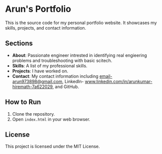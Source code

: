 # Arun's Portfolio

This is the source code for my personal portfolio website. It showcases my skills, projects, and contact information.

## Sections

- **About**: Passionate engineer intrested in identifying real engieering problems and troubleshooting with basic scitech.
- **Skills**: A list of my professional skills.
- **Projects**: I have worked on.
- **Contact**: My contact information including email-arun973898@gmail.com, LinkedIn- www.linkedin.com/in/arunkumar-hiremath-7a622029, and GitHub.

## How to Run

1. Clone the repository.
2. Open `index.html` in your web browser.

## License

This project is licensed under the MIT License.
